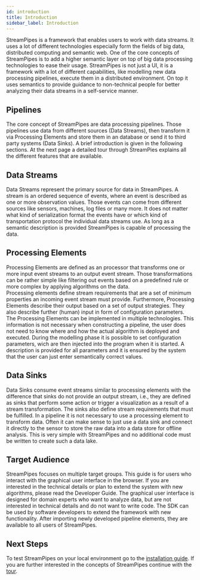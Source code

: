 ```yaml
---
id: introduction
title: Introduction
sidebar_label: Introduction
---
```


StreamPipes is a framework that enables users to work with data streams.
It uses a lot of different technologies especially form the fields of big data, distributed computing and semantic web.
One of the core concepts of StreamPipes is to add a higher semantic layer on top of big data processing technologies to ease their usage.
StreamPipes is not just a UI, it is a framework with a lot of different capabilities, like modelling new data processing pipelines, execute them in a distributed environment.
On top it uses semantics to provide guidance to non-technical people for better analyzing their data streams in a self-service manner.



## Pipelines
The core concept of StreamPipes are data processing pipelines.
Those pipelines use data from different sources (Data Streams), then transform it via Processing Elements and store them in an database or send it to third party systems (Data Sinks).
A brief introduction is given in the following sections.
At the next page a detailed tour through StreamPies explains all the different features that are available.


## Data Streams
Data Streams represent the primary source for data in StreamPipes.
A stream is an ordered sequence of events, where an event is described as one or more observation values.
Those events can come from different sources like sensors, machines, log files or many more.
It does not matter what kind of serialization format the events have or which kind of transportation protocol the individual data streams use.
As long as a semantic description is provided StreamPipes is capable of processing the data.


## Processing Elements
Processing Elements are defined as an processor that transforms one or more input event streams to an output event stream. 
Those transformations can be rather simple like filtering out events based on a predefined rule or more complex by applying algorithms on the data.  
Processing elements define stream requirements that are a set of minimum properties an incoming event stream must provide. 
Furthermore, Processing Elements describe their output based on a set of output strategies.
They also describe further (human) input in form of configuration parameters.
The Processing Elements can be implemented in multiple technologies.
This information is not necessary when constructing a pipeline, the user does not need to know where and how the actual algorithm is deployed and executed.
During the modelling phase it is possible to set configuration parameters, wich are then injected into the program when it is started.
A description is provided for all parameters and it is ensured by the system that the user can just enter semantically correct values.


## Data Sinks
Data Sinks consume event streams similar to processing elements with the difference that sinks do not provide an output stream, i.e., they are defined as sinks that perform some action or trigger a visualization as a result of a stream transformation.
The sinks also define stream requirements that must be fulfilled.
In a pipeline it is not necessary to use a processing element to transform data.
Often it can make sense to just use a data sink and connect it directly to the sensor to store the raw data into a data store for offline analysis.
This is very simple with StreamPipes and no additional code must be written to create such a data lake.


## Target Audience
StreamPipes focuses on multiple target groups.
This guide is for users who interact with the graphical user interface in the browser.
If you are interested in the technical details or plan to extend the system with new algorithms, please read the Developer Guide.
The graphical user interface is designed for domain experts who want to analyze data, but are not interested in technical details and do not want to write code.
The SDK can be used by software developers to extend the framework with new functionality.
After importing newly developed pipeline elements, they are available to all users of StreamPipes.


## Next Steps
To test StreamPipes on your local environment go to the [installation guide](../quick_start/installation.md).
If you are further interested in the concepts of StreamPipes continue with the [tour](features.md).
